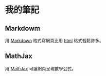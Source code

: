 # 我的筆記
## Markdowm 
  
用 [Markdown](./markdown/markdown.md) 格式寫網頁比用 [html](https://www.w3schools.com/html/) 格式輕鬆許多。

## MathJax
用 [MathJax](./mathjax/mathjax.md) 可讓網頁呈現數學公式。